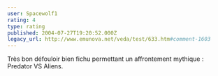 ```yaml
---
user: Spacewolf1
rating: 4
type: rating
published: 2004-07-27T19:20:52.000Z
legacy_url: http://www.emunova.net/veda/test/633.htm#comment-1603
---
```

Très bon défouloir bien fichu permettant un affrontement mythique : Predator VS Aliens.